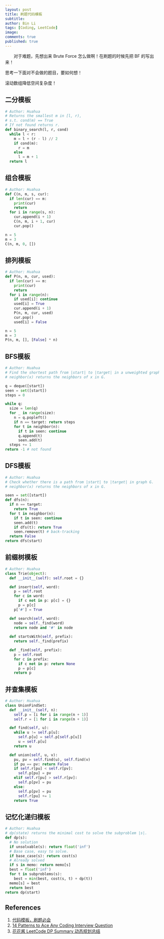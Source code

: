 ```yaml
---
layout: post
title: 刷题代码模板
subtitle: 
author: Bin Li
tags: [Coding, LeetCode]
image: 
comments: true
published: true
---
```


　　对于难题，先想出来 Brute Force 怎么做啊！在刷题的时候先把 BF 的写出来！

思考一下面对不会做的题目，要如何想！

滚动数组降低空间复杂度！

## 二分模板

```python
# Author: Huahua
# Returns the smallest m in [l, r),
# s.t. cond(m) == True
# If not found returns r.
def binary_search(l, r, cond)
  while l < r:
    m = l + (r - l) // 2
    if cond(m):
      r = m
    else
      l = m + 1
  return l
```


## 组合模板

```python
# Author: Huahua
def C(n, m, s, cur):
  if len(cur) == m:
    print(cur)
    return
  for i in range(s, n):
    cur.append(i + 1)
    C(n, m, i + 1, cur)
    cur.pop()    

n = 5
m = 3
C(n, m, 0, [])
```

## 排列模板

```python
# Author: Huahua
def P(n, m, cur, used):
  if len(cur) == m:
    print(cur)
    return
  for i in range(n):
    if used[i]: continue
    used[i] = True
    cur.append(i + 1)
    P(n, m, cur, used)
    cur.pop()
    used[i] = False

n = 5
m = 3
P(n, m, [], [False] * n)
```

## BFS模板

```python
# Author: Huahua
# Find the shortest path from |start| to |target| in a unweighted graph G.
# neighbor(x) returns the neighbors of x in G.

q = deque([start])
seen = set([start])
steps = 0

while q:
  size = len(q)
  for _ in range(size):
    n = q.popleft()
    if n == target: return steps
    for t in neighbor(n):
      if t in seen: continue
      q.append(t)
      seen.add(t)
  steps += 1
return -1 # not found
```

## DFS模板

```python
# Author: Huahua
# Check whether there is a path from |start| to |target| in graph G.
# neighbor(x) returns the neighbors of x in G.

seen = set([start])
def dfs(n):
  if n == target:
    return True  
  for t in neighbor(n):
    if t in seen: continue
    seen.add(t)
    if dfs(t): return True
    seen.remove(t) # back-tracking  
  return False
return dfs(start)
```

## 前缀树模板

```python
# Author: Huahua
class Trie(object):
  def __init__(self): self.root = {}

  def insert(self, word):
    p = self.root
    for c in word:
      if c not in p: p[c] = {}
      p = p[c]
    p['#'] = True    

  def search(self, word):
    node = self._find(word)
    return node and '#' in node
    
  def startsWith(self, prefix):
    return self._find(prefix)

  def _find(self, prefix):
    p = self.root
    for c in prefix:
      if c not in p: return None
      p = p[c]
    return p
```

## 并查集模板

```python
# Author: Huahua
class UnionFindSet:
  def __init__(self, n):
    self.p = [i for i in range(n + 1)]
    self.r = [1 for i in range(n + 1)]

  def find(self, u):
    while u != self.p[u]:
      self.p[u] = self.p[self.p[u]]
      u = self.p[u]
    return u

  def union(self, u, v):
    pu, pv = self.find(u), self.find(v)
    if pu == pv: return False    
    if self.r[pu] < self.r[pv]:
      self.p[pu] = pv
    elif self.r[pu] > self.r[pv]:
      self.p[pv] = pu
    else:        
      self.p[pv] = pu
      self.r[pu] += 1
    return True
```

## 记忆化递归模板

```python
# Author: Huahua
# dp(state) returns the minimal cost to solve the subproblem |s|.
def dp(s):
  # No solution
  if unsolvable(s): return float('inf')
  # Base case, easy to solve.
  if base_case(s): return cost(s)
  # Already solved
  if s in memo: return memo[s]
  best = float('inf')
  for t in subproblems(s):   
    best = min(best, cost(s, t) + dp(t))
  memo[s] = best
  return best
return dp(start)
```

## References
1. [代码模板，刷题必会](https://blog.csdn.net/fuxuemingzhu/article/details/101900729)
2. [14 Patterns to Ace Any Coding Interview Question](https://medium.com/hackernoon/14-patterns-to-ace-any-coding-interview-question-c5bb3357f6ed)
3. [花花酱 LeetCode DP Summary 动态规划总结](https://zxi.mytechroad.com/blog/dynamic-programming/leetcode-dp-summary/)